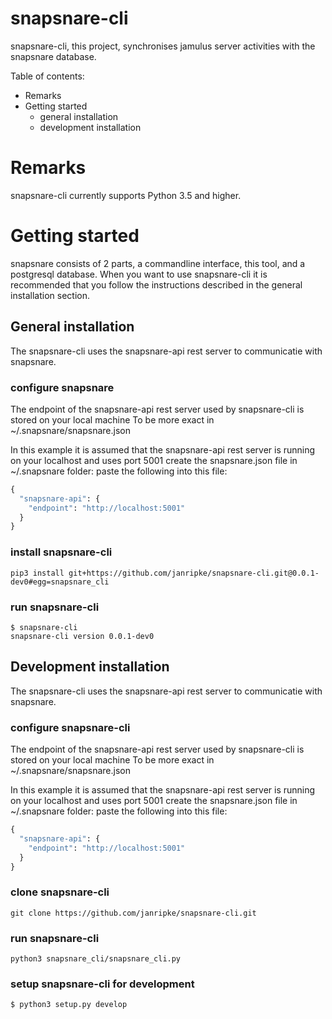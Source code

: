 snapsnare-cli
=

snapsnare-cli, this project, synchronises jamulus server activities with the snapsnare database.


Table of contents:

* Remarks
* Getting started
  * general installation
  * development installation

# Remarks
snapsnare-cli currently supports Python 3.5 and higher.

# Getting started
snapsnare consists of 2 parts, a commandline interface, this tool, and a postgresql database.
When you want to use snapsnare-cli it is recommended that you follow the instructions described in the general installation section.


## General installation
The snapsnare-cli uses the snapsnare-api rest server to communicatie with snapsnare.

### configure snapsnare
The endpoint of the snapsnare-api rest server used by snapsnare-cli is stored on your local machine
To be more exact in ~/.snapsnare/snapsnare.json

In this example it is assumed that the snapsnare-api rest server is running on your localhost and uses port 5001
create the snapsnare.json file in ~/.snapsnare folder: paste the following into this file:
```python
{
  "snapsnare-api": {
    "endpoint": "http://localhost:5001"
  }
}
```

### install snapsnare-cli
```shell
pip3 install git+https://github.com/janripke/snapsnare-cli.git@0.0.1-dev0#egg=snapsnare_cli
```

### run snapsnare-cli
```shell
$ snapsnare-cli
snapsnare-cli version 0.0.1-dev0
```


## Development installation
The snapsnare-cli uses the snapsnare-api rest server to communicatie with snapsnare.

### configure snapsnare-cli
The endpoint of the snapsnare-api rest server used by snapsnare-cli is stored on your local machine
To be more exact in ~/.snapsnare/snapsnare.json

In this example it is assumed that the snapsnare-api rest server is running on your localhost and uses port 5001
create the snapsnare.json file in ~/.snapsnare folder: paste the following into this file:
```python
{
  "snapsnare-api": {
    "endpoint": "http://localhost:5001"
  }
}
```

### clone snapsnare-cli
```
git clone https://github.com/janripke/snapsnare-cli.git
```

### run snapsnare-cli
```shell
python3 snapsnare_cli/snapsnare_cli.py
```

### setup snapsnare-cli for development
```shell
$ python3 setup.py develop
```


